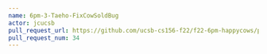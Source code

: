 ```yaml
---
name: 6pm-3-Taeho-FixCowSoldBug
actor: jcucsb
pull_request_url: https://github.com/ucsb-cs156-f22/f22-6pm-happycows/pull/34
pull_request_num: 34
---
```

